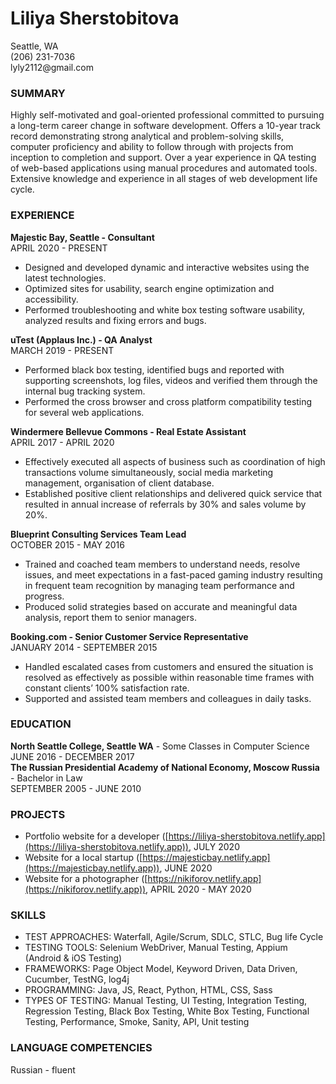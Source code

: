 # Liliya Sherstobitova
<p>Seattle, WA<br>
(206) 231-7036<br>
lyly2112@gmail.com</p>

### SUMMARY ###
Highly self-motivated and goal-oriented professional committed to pursuing a long-term career change in software development. Offers a 10-year track record demonstrating strong analytical and problem-solving skills, computer proficiency and ability to follow through with projects from inception to completion and support. Over a year experience in QA testing of web-based applications using manual procedures and automated tools. Extensive knowledge and experience in all stages of web development life cycle.

### EXPERIENCE ###
**Majestic Bay, Seattle - Consultant** <br>
APRIL 2020 - PRESENT

- Designed and developed dynamic and interactive websites using the latest technologies.
- Optimized sites for usability, search engine optimization and accessibility.
- Performed troubleshooting and white box testing software usability, analyzed results and fixing errors and bugs.

**uTest (Applaus Inc.) - QA Analyst**  <br>
MARCH 2019 - PRESENT

- Performed black box testing, identified bugs and reported with supporting screenshots, log files, videos and verified them through the internal bug tracking system.
- Performed the cross browser and cross platform compatibility testing for several web applications.

**Windermere Bellevue Commons - Real Estate Assistant**  <br>
APRIL 2017 - APRIL 2020

- Effectively executed all aspects of business such as coordination of high transactions volume simultaneously, social media marketing management, organisation of client database.
- Established positive client relationships and delivered quick service that resulted in annual increase of referrals by 30% and sales volume by 20%.

**Blueprint Consulting Services Team Lead**  <br>
OCTOBER 2015 - MAY 2016

- Trained and coached team members to understand needs, resolve issues, and meet expectations in a fast-paced gaming industry resulting in  frequent team recognition by managing team performance and progress.
- Produced solid strategies based on accurate and meaningful data analysis, report them to senior managers.

**Booking.com - Senior Customer Service Representative**  <br>
JANUARY 2014 - SEPTEMBER 2015

- Handled escalated cases from customers and ensured the situation is resolved as effectively as possible within reasonable time frames with constant clients’ 100% satisfaction rate.
- Supported and assisted team members and colleagues in daily tasks.

### EDUCATION ###
**North Seattle College, Seattle WA** - Some Classes in Computer Science  <br>
JUNE 2016 - DECEMBER 2017  <br>
**The Russian Presidential Academy of National Economy, Moscow Russia** - Bachelor in Law  <br>
SEPTEMBER 2005 - JUNE 2010  <br>

### PROJECTS ###
- Portfolio website for a developer ([https://liliya-sherstobitova.netlify.app](https://liliya-sherstobitova.netlify.app)), JULY 2020
- Website for a local startup ([https://majesticbay.netlify.app](https://majesticbay.netlify.app)), JUNE 2020
- Website for a photographer ([https://nikiforov.netlify.app](https://nikiforov.netlify.app)), APRIL 2020 - MAY 2020

### SKILLS ###
- TEST APPROACHES: Waterfall, Agile/Scrum, SDLC, STLC, Bug life Cycle  <br>
- TESTING TOOLS: Selenium WebDriver, Manual Testing, Appium (Android & iOS Testing)  <br>
- FRAMEWORKS: Page Object Model, Keyword Driven, Data Driven, Cucumber, TestNG, log4j <br>
- PROGRAMMING: Java, JS, React, Python, HTML, CSS, Sass <br>
- TYPES OF TESTING: Manual Testing, UI Testing, Integration Testing, Regression Testing, Black Box Testing, White Box Testing, Functional Testing, Performance, Smoke, Sanity, API, Unit testing

### LANGUAGE COMPETENCIES ###

Russian - fluent
